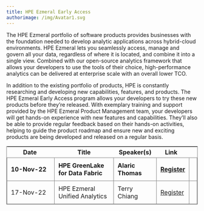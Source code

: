 ```yaml
---
title: HPE Ezmeral Early Access
authorimage: /img/Avatar1.svg
---
```

The HPE Ezmeral portfolio of software products provides businesses with the foundation needed to develop analytic applications across hybrid-cloud environments. HPE Ezmeral lets you seamlessly access, manage and govern all your data, regardless of where it is located, and combine it into a single view. Combined with our open-source analytics framework that allows your developers to use the tools of their choice, high-performance analytics can be delivered at enterprise scale with an overall lower TCO.

In addition to the existing portfolio of products, HPE is constantly researching and developing new capabilities, features, and products. The HPE Ezmeral Early Access program allows your developers to try these new products before they’re released. With exemplary training and support provided by the HPE Ezmeral Product Management team, your developers will get hands-on experience with new features and capabilities. They’ll also be able to provide regular feedback based on their hands-on activities, helping to guide the product roadmap and ensure new and exciting products are being developed and released on a regular basis.

<style>
table {
    display: block;
    width: max-content !important;
    max-width: 100%;
    overflow: auto;
     -webkit-box-shadow: none;
    -moz-box-shadow: none;
    box-shadow: none;
    border:1px solid grey;
}
td {
   -webkit-box-shadow: none;
    -moz-box-shadow: none;
    box-shadow: none;
    border:1px solid grey;
    text-align: left !important;
     font-weight: normal !important;
    padding: 10px !important;
}
thead tr:first-child td {
  -webkit-box-shadow: none;
  -moz-box-shadow: none;
  box-shadow: none;
  border:1px solid grey;
  text-align: center !important;
  padding: 20px !important;
  font-weight: bold !important;
}
</style>

| &nbsp;&nbsp;&nbsp;&nbsp;&nbsp;&nbsp;&nbsp;&nbsp;Date&nbsp;&nbsp;&nbsp;&nbsp;&nbsp;&nbsp;&nbsp;&nbsp;&nbsp; | Title                             | Speaker(s)        | &nbsp;&nbsp;Link&nbsp;&nbsp;&nbsp;&nbsp; |                                                                                              |
| ---------------------------------------------------------------------------------------------------------- | --------------------------------- | ----------------- | ---------------------------------------- | -------------------------------------------------------------------------------------------- |
| **10-Nov-22**                                                                                              | **HPE GreenLake for Data Fabric** | **Alaric Thomas**                                  | **[Register](https://hpe.zoom.us/webinar/register/1016631597484/WN_xLR2ynonSi6SojUswkVmRw)** |
| 17-Nov-22                                                                                                  | HPE Ezmeral Unified Analytics     | Terry Chiang                                    | [Register](https://hpe.zoom.us/webinar/register/7516631596092/WN_qEWHxuucTa-UilEnOqmByg)     |